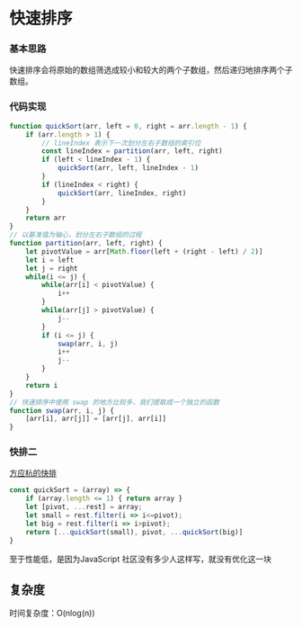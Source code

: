 # 快速排序



### 基本思路

快速排序会将原始的数组筛选成较小和较大的两个子数组，然后递归地排序两个子数组。



### 代码实现

```javascript
function quickSort(arr, left = 0, right = arr.length - 1) {
    if (arr.length > 1) {
        // lineIndex 表示下一次划分左右子数组的索引位
     	const lineIndex = partition(arr, left, right)
        if (left < lineIndex - 1) {
            quickSort(arr, left, lineIndex - 1)
        }
        if (lineIndex < right) {
            quickSort(arr, lineIndex, right)
        }
    }
    return arr
}
// 以基准值为轴心，划分左右子数组的过程
function partition(arr, left, right) {
    let pivotValue = arr[Math.floor(left + (right - left) / 2)]
    let i = left
   	let j = right
    while(i <= j) {
        while(arr[i] < pivotValue) {
            i++
        }
        while(arr[j] > pivotValue) {
            j--
        }
        if (i <= j) {
            swap(arr, i, j) 
            i++
            j--
        }
    }
    return i
}
// 快速排序中使用 swap 的地方比较多，我们提取成一个独立的函数
function swap(arr, i, j) {
    [arr[i], arr[j]] = [arr[j], arr[i]]
}
```



### 快排二

[方应杭的快排](https://zhuanlan.zhihu.com/p/354224099)

```javascript
const quickSort = (array) => {
    if (array.length <= 1) { return array }
    let [pivot, ...rest] = array;
    let small = rest.filter(i => i<=pivot);
    let big = rest.filter(i => i>pivot);
    return [...quickSort(small), pivot, ...quickSort(big)]
}
```

至于性能低，是因为JavaScript 社区没有多少人这样写，就没有优化这一块



## 复杂度

时间复杂度：O(nlog(n))


